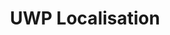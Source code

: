 ---
title: UWP Localisation
category: link
tags: UWP
links: https://docs.microsoft.com/en-us/windows/uwp/app-resources/localize-strings-ui-manifest
---